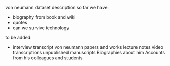 von neumann dataset description
so far we have:
- biography from book and wiki
- quotes
- can we survive technology

to be added:
- interview transcript
von neumann papers and works
lecture notes
video transcriptions
unpublished manuscripts
Biographies about him
Accounts from his colleagues and students